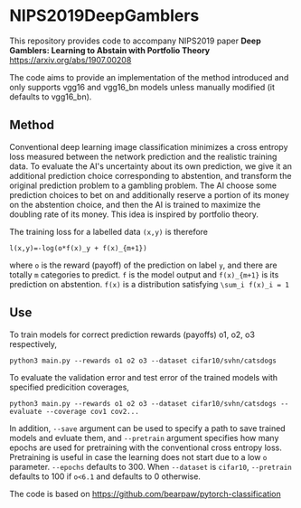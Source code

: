 # NIPS2019DeepGamblers
This repository provides code to accompany NIPS2019 paper __Deep Gamblers: Learning to Abstain with Portfolio Theory__ https://arxiv.org/abs/1907.00208  

The code aims to provide an implementation of the method introduced and only supports vgg16 and vgg16_bn models unless manually modified (it defaults to vgg16_bn). 
   
## Method  
Conventional deep learning image classification minimizes a cross entropy loss measured between the network prediction and the realistic training data. To evaluate the AI's uncertainty about its own prediction, we give it an additional prediction choice corresponding to abstention, and transform the original prediction problem to a gambling problem. The AI choose some prediction choices to bet on and additionally reserve a portion of its money on the abstention choice, and then the AI is trained to maximize the doubling rate of its money. This idea is inspired by portfolio theory.   

The training loss for a labelled data `(x,y)` is therefore  

```l(x,y)=-log(o*f(x)_y + f(x)_{m+1})```  
   
where `o` is the reward (payoff) of the prediction on label `y`, and there are totally `m` categories to predict. `f` is the model output and `f(x)_{m+1}` is its prediction on abstention. `f(x)` is a distribution satisfying `\sum_i f(x)_i = 1` 
   
## Use  
To train models for correct prediction rewards (payoffs) o1, o2, o3 respectively,     
  
```python3 main.py --rewards o1 o2 o3 --dataset cifar10/svhn/catsdogs```   
   
To evaluate the validation error and test error of the trained models with specified predicition coverages,  
  
```python3 main.py --rewards o1 o2 o3 --dataset cifar10/svhn/catsdogs --evaluate --coverage cov1 cov2...```   

In addition, `--save` argument can be used to specify a path to save trained models and evluate them, and `--pretrain` argument specifies how many epochs are used for pretraining with the conventional cross entropy loss. Pretraining is useful in case the learning does not start due to a low `o` parameter. `--epochs` defaults to 300. When `--dataset` is `cifar10`, `--pretrain` defaults to 100 if `o<6.1` and defaults to 0 otherwise.
   
   
The code is based on https://github.com/bearpaw/pytorch-classification
